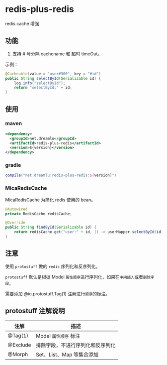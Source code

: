 # redis-plus-redis
redis cache 增强

## 功能
1. 支持 # 号分隔 cachename 和 超时 timeOut。

示例：
```java
@Cacheable(value = "user#300", key = "#id")
public String selectById(Serializable id) {
    log.info("selectById");
    return "selectById:" + id;
}
```

## 使用
### maven
```xml
<dependency>
  <groupId>net.dreamlu</groupId>
  <artifactId>redis-plus-redis</artifactId>
  <version>${version}</version>
</dependency>
```

### gradle
```groovy
compile("net.dreamlu:redis-plus-redis:${version}")
```

### MicaRedisCache
MicaRedisCache 为简化 redis 使用的 bean。
```java
@Autowired
private RedisCache redisCache;

@Override
public String findById(Serializable id) {
    return redisCache.get("user:" + id, () -> userMapper.selectById(id));
}
```

## 注意
使用 `protostuff` 做的 `redis` 序列化和反序列化。

`protostuff` 默认是根据 Model `属性顺序`进行序列化，如果在`中间插入`或者`删除字段`。

需要添加 @io.protostuff.Tag(1) 注解进行`顺序`的标注。

## protostuff 注解说明

|   注解   |   描述   |
| -------- | --------------------------  |
| @Tag(1)  |  Model `属性顺序` 标注        |
| @Exclude | 排除字段，不进行序列化和反序列化 |
| @Morph   | Set、List、Map 等集合添加 |
